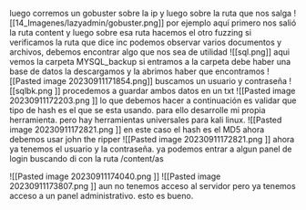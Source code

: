 
luego corremos un gobuster sobre la ip  y luego sobre la ruta que nos salga
![[14_Imagenes/lazyadmin/gobuster.png]]
por ejemplo aquí primero nos salió la ruta content y luego sobre esa ruta hacemos el otro fuzzing
si verificamos la ruta que dice inc podemos observar varios documentos y archivos, debemos encontrar algo que nos sea de utilidad 
![[sql.png]]
aqui vemos la carpeta MYSQL_backup si entramos a la carpeta debe haber una base de datos  la descargamos y la abrimos haber que encontramos
![[Pasted image 20230911171854.png]]
buscamos un usuario y contraseña 
![[sqlbk.png ]]
procedemos a guardar ambos datos en un txt
![[Pasted image 20230911172203.png ]]
lo que debemos hacer a continuación es validar que tipo de hash es el que se esta usando.
para ello desarrolle mi propia herramienta. pero hay herramientas universales para kali linux.
![[Pasted image 20230911172821.png ]]
en este caso el hash es el MD5
ahora debemos usar john the ripper
![[Pasted image 20230911172821.png ]]
ahora ya tenemos el usuario y la contraseña.
ya podemos entrar a algun panel de login
buscando di con la ruta /content/as

![[Pasted image 20230911174040.png ]]
![[Pasted image 20230911173807.png ]]
aun no tenemos acceso al servidor pero ya tenemos acceso a un panel administrativo. esto es bueno.
